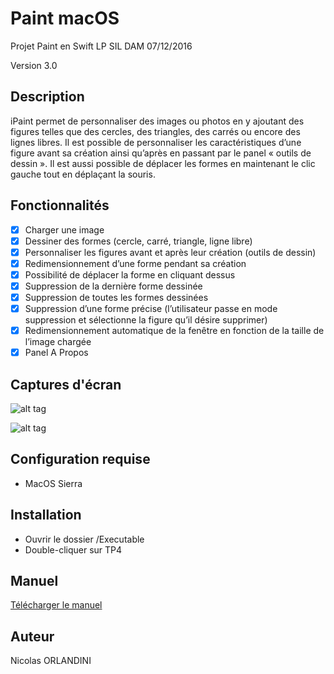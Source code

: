 # Paint macOS

Projet Paint en Swift
LP SIL DAM
07/12/2016

Version 3.0

## Description 

  iPaint permet de personnaliser des images ou photos en y ajoutant des figures telles que des cercles, des triangles, des carrés ou encore des lignes libres. 
  Il est possible de personnaliser les caractéristiques d’une figure avant sa création ainsi qu’après en passant par le panel « outils de dessin ». 
  Il est aussi possible de déplacer les formes en maintenant le clic gauche tout en déplaçant la souris.  

## Fonctionnalités  

* [x] Charger une image 
* [x] Dessiner des formes (cercle, carré, triangle, ligne libre) 
* [x] Personnaliser les figures avant et après leur création (outils de dessin) 
* [x] Redimensionnement d’une forme pendant sa création 
* [x] Possibilité de déplacer la forme en cliquant dessus 
* [x] Suppression de la dernière forme dessinée 
* [x] Suppression de toutes les formes dessinées 
* [x] Suppression d’une forme précise (l’utilisateur passe en mode suppression et sélectionne la figure qu’il désire supprimer) 
* [x] Redimensionnement automatique de la fenêtre en fonction de la taille de l’image chargée
* [x] Panel A Propos  

## Captures d'écran

![alt tag](https://github.com/NicolasOrlandini/Paint-macOS/tree/master/Manuel/img/imageChargee.PNG)

![alt tag](https://github.com/NicolasOrlandini/Paint-macOS/tree/master/Manuel/img/OutilsDeDessinV2.PNG)

## Configuration requise  

* MacOS Sierra

## Installation

* Ouvrir le dossier /Executable
* Double-cliquer sur TP4

## Manuel

[Télécharger le manuel](../blob/master/Manuel/Manuel_iPaint_Orlandini.pdf)
  
## Auteur

Nicolas ORLANDINI
